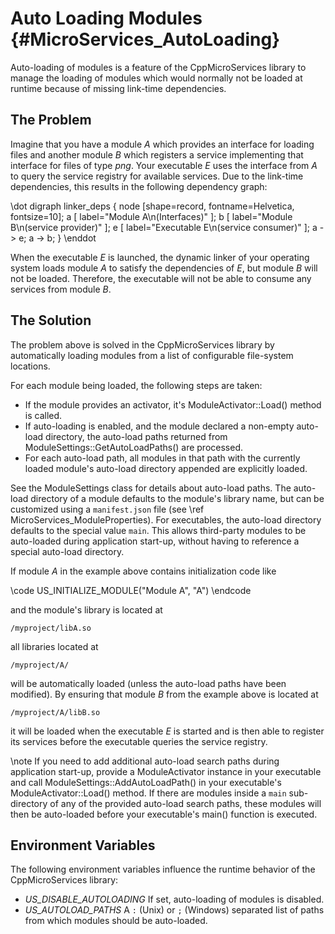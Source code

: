 Auto Loading Modules    {#MicroServices_AutoLoading}
====================

Auto-loading of modules is a feature of the CppMicroServices library to manage the loading
of modules which would normally not be loaded at runtime because of missing link-time
dependencies.

The Problem
-----------

Imagine that you have a module *A* which provides an interface for loading files and another
module *B* which registers a service implementing that interface for files of type *png*.
Your executable *E* uses the interface from *A* to query the service registry for available
services. Due to the link-time dependencies, this results in the following dependency graph:

\dot
digraph linker_deps {
  node [shape=record, fontname=Helvetica, fontsize=10];
  a [ label="Module A\n(Interfaces)" ];
  b [ label="Module B\n(service provider)" ];
  e [ label="Executable E\n(service consumer)" ];
  a -> e;
  a -> b;
}
\enddot

When the executable *E* is launched, the dynamic linker of your operating system loads
module *A* to satisfy the dependencies of *E*, but module *B* will not be loaded. Therefore,
the executable will not be able to consume any services from module *B*.

The Solution
------------

The problem above is solved in the CppMicroServices library by automatically loading modules
from a list of configurable file-system locations.

For each module being loaded, the following steps are taken:

 - If the module provides an activator, it's ModuleActivator::Load() method is called.
 - If auto-loading is enabled, and the module declared a non-empty auto-load directory, the
   auto-load paths returned from ModuleSettings::GetAutoLoadPaths() are processed.
 - For each auto-load path, all modules in that path with the currently loaded module's
   auto-load directory appended are explicitly loaded.

See the ModuleSettings class for details about auto-load paths. The auto-load directory of
a module defaults to the module's library name, but can be customized using a `manifest.json`
file (see \ref MicroServices_ModuleProperties). For executables, the auto-load directory
defaults to the special value `main`. This allows third-party modules to be auto-loaded
during application start-up, without having to reference a special auto-load directory.

If module *A* in the example above contains initialization code like

\code
US_INITIALIZE_MODULE("Module A", "A")
\endcode

and the module's library is located at

    /myproject/libA.so

all libraries located at

    /myproject/A/

will be automatically loaded (unless the auto-load paths have been modified). By ensuring that
module *B* from the example above is located at

    /myproject/A/libB.so

it will be loaded when the executable *E* is started and is then able to register its services
before the executable queries the service registry.

\note If you need to add additional auto-load search paths during application start-up, provide
a ModuleActivator instance in your executable and call ModuleSettings::AddAutoLoadPath() in
your executable's ModuleActivator::Load() method. If there are modules inside a `main` sub-directory
of any of the provided auto-load search paths, these modules will then be auto-loaded before
your executable's main() function is executed.

Environment Variables
---------------------

The following environment variables influence the runtime behavior of the CppMicroServices library:

 - *US_DISABLE_AUTOLOADING* If set, auto-loading of modules is disabled.
 - *US_AUTOLOAD_PATHS* A `:` (Unix) or `;` (Windows) separated list of paths from which modules
   should be auto-loaded.
